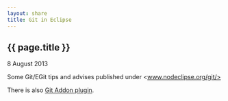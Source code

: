 ```yaml
---
layout: share
title: Git in Eclipse
---
```


## {{ page.title }}

<p class="meta">8 August 2013</p>

Some Git/EGit tips and advises published under <www.nodeclipse.org/git/>

There is also [Git Addon plugin](/git/addon/).


